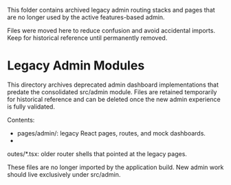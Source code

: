 This folder contains archived legacy admin routing stacks and pages that are no longer used by the active features-based admin.

Files were moved here to reduce confusion and avoid accidental imports. Keep for historical reference until permanently removed.
# Legacy Admin Modules

This directory archives deprecated admin dashboard implementations that predate the consolidated src/admin module. Files are retained temporarily for historical reference and can be deleted once the new admin experience is fully validated.

Contents:
- pages/admin/: legacy React pages, routes, and mock dashboards.
-
outes/*.tsx: older router shells that pointed at the legacy pages.

These files are no longer imported by the application build. New admin work should live exclusively under src/admin.
